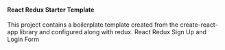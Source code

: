 
#### React Redux Starter Template

This project contains a boilerplate template created from the create-react-app library and configured along with redux.
React Redux Sign Up and Login Form
